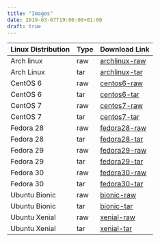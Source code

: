 ```yaml
---
title: "Images"
date: 2019-03-07T19:06:09+01:00
draft: true
---
```


| Linux Distribution | Type | Download Link |
| ------------------ | ---- | ------------- |
| Arch linux         | raw  | [archlinux-raw](/storage/archlinux/archlinux/image.raw.xz)              |
| Arch Linux         | tar  | [archlinux-tar](/storage/archlinux/archlinux/image.tar.xz)              |
| CentOS 6           | raw  | [centos6-raw](/storage/centos/6/image.raw.xz)              |
| CentOS 6           | tar  | [centos6-tar](/storage/centos/6/image.tar.xz)              |
| CentOS 7           | raw  | [centos7-raw](/storage/centos/7/image.raw.xz)              |
| CentOS 7           | tar  | [centos7-tar](/storage/centos/7/image.tar.xz)              |
| Fedora 28          | raw  | [fedora28-raw](/storage/fedora/28/image.raw.xz)              |
| Fedora 28          | tar  | [fedora28-tar](/storage/fedora/28/image.tar.xz)              |
| Fedora 29          | raw  | [fedora29-raw](/storage/fedora/29/image.raw.xz)              |
| Fedora 29          | tar  | [fedora29-tar](/storage/fedora/29/image.tar.xz)              |
| Fedora 30          | raw  | [fedora30-raw](/storage/fedora/30/image.raw.xz)              |
| Fedora 30          | tar  | [fedora30-tar](/storage/fedora/30/image.tar.xz)              |
| Ubuntu Bionic      | raw  | [bionic-raw](/storage/ubuntu/bionic/image.raw.xz)              |
| Ubuntu Bionic      | tar  | [bionic-tar](/storage/ubuntu/bionic/image.tar.xz)              |
| Ubuntu Xenial      | raw  | [xenial-raw](/storage/ubuntu/xenial/image.raw.xz)              |
| Ubuntu Xenial      | tar  | [xenial-tar](/storage/ubuntu/xenial/image.tar.xz)              |
